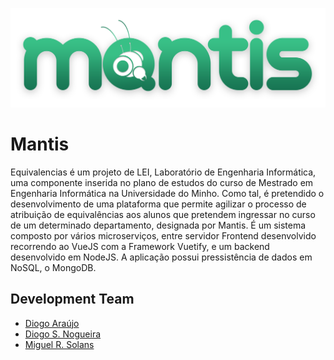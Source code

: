 <p align="center">
   <img width="510" height="159" src="assets/images/logotipo/Logo.png">
</p>



# Mantis

Equivalencias é um projeto de LEI, Laboratório de Engenharia Informática, uma componente inserida no plano de estudos do curso de Mestrado em Engenharia Informática na Universidade do Minho.
Como tal, é pretendido o desenvolvimento de uma plataforma que permite agilizar o processo de atribuição de equivalências aos alunos que pretendem ingressar no curso de um determinado departamento, designada por Mantis. 
É um sistema composto por vários microserviços, entre servidor Frontend desenvolvido recorrendo ao VueJS com a Framework Vuetify, e um backend desenvolvido em NodeJS. A aplicação possui pressistência de dados em NoSQL, o MongoDB.

## Development Team

* [Diogo Araújo](https://github.com/dichico)
* [Diogo S. Nogueira](https://github.com/diogoesnog)
* [Miguel R. Solans](https://github.com/miguelsolans)
